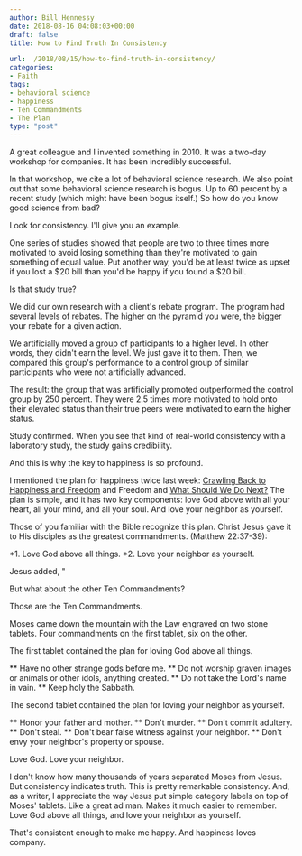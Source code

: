 ```yaml
---
author: Bill Hennessy
date: 2018-08-16 04:08:03+00:00
draft: false
title: How to Find Truth In Consistency

url:  /2018/08/15/how-to-find-truth-in-consistency/
categories:
- Faith
tags:
- behavioral science
- happiness
- Ten Commandments
- The Plan
type: "post"
---
```


A great colleague and I invented something in 2010. It was a two-day workshop for companies. It has been incredibly successful.

In that workshop, we cite a lot of behavioral science research. We also point out that some behavioral science research is bogus. Up to 60 percent by a recent study (which might have been bogus itself.) So how do you know good science from bad?

Look for consistency. I'll give you an example.

One series of studies showed that people are two to three times more motivated to avoid losing something than they're motivated to gain something of equal value. Put another way, you'd be at least twice as upset if you lost a $20 bill than you'd be happy if you found a $20 bill.

Is that study true?

We did our own research with a client's rebate program. The program had several levels of rebates. The higher on the pyramid you were, the bigger your rebate for a given action.

We artificially moved a group of participants to a higher level. In other words, they didn't earn the level. We just gave it to them. Then, we compared this group's performance to a control group of similar participants who were not artificially advanced.

The result: the group that was artificially promoted outperformed the control group by 250 percent. They were 2.5 times more motivated to hold onto their elevated status than their true peers were motivated to earn the higher status.

Study confirmed. When you see that kind of real-world consistency with a laboratory study, the study gains credibility.

And this is why the key to happiness is so profound.

I mentioned the plan for happiness twice last week: [Crawling Back to Happiness and Freedom](https://www.hennessysview.com/2018/08/08/crawling-back-to-happiness-and-freedom/) and Freedom and [What Should We Do Next?](https://www.hennessysview.com/2018/08/10/what-should-we-do-next/) The plan is simple, and it has two key components: love God above with all your heart, all your mind, and all your soul. And love your neighbor as yourself.

Those of you familiar with the Bible recognize this plan. Christ Jesus gave it to His disciples as the greatest commandments. (Matthew 22:37-39):




*1. Love God above all things.
*2. Love your neighbor as yourself.


Jesus added, "

But what about the other Ten Commandments?

Those are the Ten Commandments.

Moses came down the mountain with the Law engraved on two stone tablets. Four commandments on the first tablet, six on the other.

The first tablet contained the plan for loving God above all things.


** Have no other strange gods before me.
** Do not worship graven images or animals or other idols, anything created.
** Do not take the Lord's name in vain.
** Keep holy the Sabbath.


The second tablet contained the plan for loving your neighbor as yourself.


** Honor your father and mother.
** Don't murder.
** Don't commit adultery.
** Don't steal.
** Don't bear false witness against your neighbor.
** Don't envy your neighbor's property or spouse.


Love God. Love your neighbor.

I don't know how many thousands of years separated Moses from Jesus. But consistency indicates truth. This is pretty remarkable consistency. And, as a writer, I appreciate the way Jesus put simple category labels on top of Moses' tablets. Like a great ad man. Makes it much easier to remember. Love God above all things, and love your neighbor as yourself.

That's consistent enough to make me happy. And happiness loves company.
